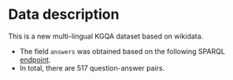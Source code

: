 # Data description

This is a new multi-lingual KGQA dataset based on wikidata.
* The field `answers` was obtained based on the following SPARQL [endpoint](http://sems-vm-1.informatik.uni-hamburg.de:443/api/endpoint/sparql).
* In total, there are 517 question-answer pairs. 
